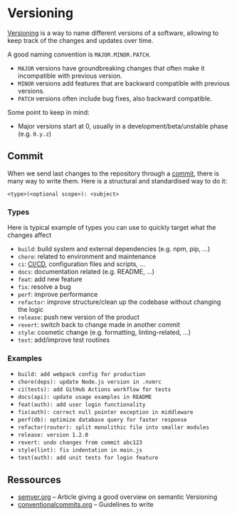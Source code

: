 # Versioning

[Versioning](https://en.wikipedia.org/wiki/Software_versioning) is a way to name different versions of a software, allowing to keep track of the changes and updates over time.

A good naming convention is `MAJOR.MINOR.PATCH`.

- `MAJOR` versions have groundbreaking changes that often make it incompatible with previous version.
- `MINOR` versions add features that are backward compatible with previous versions.
- `PATCH` versions often include bug fixes, also backward compatible.

Some point to keep in mind:

- Major versions start at 0, usually in a development/beta/unstable phase (e.g. `0.y.z`)

## Commit

When we send last changes to the repository through a [commit](https://en.wikipedia.org/wiki/Commit_(version_control)), there is many way to write them. Here is a structural and standardised way to do it:

```
<type>(<optional scope>): <subject>
```

### Types

Here is typical example of types you can use to quickly target what the changes affect

- `build`: build system and external dependencies (e.g. npm, pip, …)
- `chore`: related to environment and maintenance
- `ci`: [CI/CD](ci-cd.md), configuration files and scripts, …
- `docs`: documentation related (e.g. README, …)
- `feat`: add new feature
- `fix`: resolve a bug
- `perf`: improve performance
- `refactor`: improve structure/clean up the codebase without changing the logic
- `release`: push new version of the product
- `revert`: switch back to change made in another commit
- `style`: cosmetic change (e.g. formatting, linting-related, …)
- `test`: add/improve test routines

### Examples

- `build: add webpack config for production`
- `chore(deps): update Node.js version in .nvmrc`
- `ci(tests): add GitHub Actions workflow for tests`
- `docs(api): update usage examples in README`
- `feat(auth): add user login functionality`
- `fix(auth): correct null pointer exception in middleware`
- `perf(db): optimize database query for faster response`
- `refactor(router): split monolithic file into smaller modules`
- `release: version 1.2.0`
- `revert: undo changes from commit abc123`
- `style(lint): fix indentation in main.js`
- `test(auth): add unit tests for login feature`

## Ressources

- [semver.org](https://semver.org/) – Article giving a good overview on semantic Versioning
- [conventionalcommits.org](https://www.conventionalcommits.org) – Guidelines to write